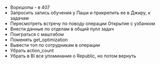 - Воркшопы - в 407
- Запросить запись обучения у Паши и прикрепить ее в Джиру, к задачам
- Пересмотреть встречу по поводу операции Открытие с узбанком
- Внести данные по отделам в общий пулл задач
- Поиграться с маштабом
- Поменять get_optimization
- Вывести топ по сотрудникам в операции
- Убрать action_count
- Убрать в BI все упоминания о Republic, но потом вернуть


